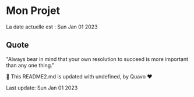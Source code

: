 # Mon Projet

La date actuelle est : Sun Jan 01 2023

## Quote

"Always bear in mind that your own resolution to succeed is more important than any one thing."

🤖 This README2.md is updated with undefined, by Quavo ❤️

Last update: Sun Jan 01 2023